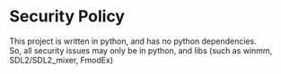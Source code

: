 # Security Policy

This project is written in python, and has no python dependencies. <br />
So, all security issues may only be in python, and libs (such as winmm, SDL2/SDL2_mixer, FmodEx)
